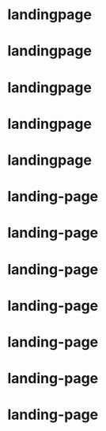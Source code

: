 # landingpage
# landingpage
# landingpage
# landingpage
# landingpage
# landing-page
# landing-page
# landing-page
# landing-page
# landing-page
# landing-page
# landing-page

